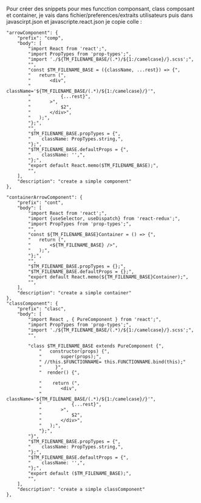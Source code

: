 Pour créer des snippets pour mes funcction componsant, class composant et container, je vais dans fichier/preferences/extraits utilisateurs puis dans javascirpt.json et javascripte.react.json je copie colle : 


	"arrowComponent": {
		"prefix": "comp",
		"body": [
			"import React from 'react';",
			"import PropTypes from 'prop-types';",
			"import './${TM_FILENAME_BASE/(.*)/${1:/camelcase}/}.scss';",
			"",
			"const $TM_FILENAME_BASE = ({className, ...rest}) => {",
			"   return (",
			"       <div",
			"			className='${TM_FILENAME_BASE/(.*)/${1:/camelcase}/}'",
			"			{...rest}",
			" 		>",
			"			$2",
			"		</div>",
			"   );",
			"};",
			"",
			"$TM_FILENAME_BASE.propTypes = {",
			"    className: PropTypes.string,",
			"};",
			"$TM_FILENAME_BASE.defaultProps = {",
			"    className: '',",
			"};",
			"export default React.memo($TM_FILENAME_BASE);",
			"",
		],
		"description": "create a simple component"
	},

	"containerArrowComponent": {
		"prefix": "cont",
		"body": [
			"import React from 'react';",
			"import {useSelector, useDispatch} from 'react-redux';",
			"import PropTypes from 'prop-types';",
			"",
			"const ${TM_FILENAME_BASE}Container = () => {",
			"   return (",
			"       <${TM_FILENAME_BASE} />",
			"   );",
			"};",
			"",
			"$TM_FILENAME_BASE.propTypes = {};",
			"$TM_FILENAME_BASE.defaultProps = {};",
			"export default React.memo(${TM_FILENAME_BASE}Container);",
			"",
		],
		"description": "create a simple container"
	},
	"classComponent": {
		"prefix": "clasc",
		"body": [
			"import React , { PureComponent } from 'react';",
			"import PropTypes from 'prop-types';",
			"import './${TM_FILENAME_BASE/(.*)/${1:/camelcase}/}.scss';",
			"",
			
			"class $TM_FILENAME_BASE extends PureComponent {",
				"	constructor(props) {",
				"		super(props);",
				" //this.$FUNCTIONNAME= this.FUNCTIONNAME.bind(this);"
				"	  }",
				"  render() {",
			
				"	 return (",
				"       <div",
				"			className='${TM_FILENAME_BASE/(.*)/${1:/camelcase}/}'",
				"			{...rest}",
				" 		>",
				"			$2",
				"		</div>",
				"   );",
				"};",
			"}",
			"$TM_FILENAME_BASE.propTypes = {",
			"    className: PropTypes.string,",
			"};",
			"$TM_FILENAME_BASE.defaultProps = {",
			"    className: '',",
			"};",
			"export default ($TM_FILENAME_BASE);",
			"",
		],
		"description": "create a simple classComponent"
	},